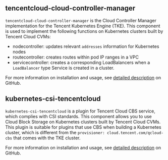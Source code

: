## tencentcloud-cloud-controller-manager
`tencentcloud-cloud-controller-manager` is the Cloud Controller Manager implementation for the Tencent Kubernetes Engine (TKE). This component is used to implement the following functions on Kubernetes clusters built by Tencent Cloud CVMs:
- nodecontroller: updates relevant `addresses` information for Kubernetes nodes
- routecontroller: creates routes within pod IP ranges in a VPC
- servicecontroller: creates a corresponding LoadBalancers when a `LoadBalancer` type Service is created in a cluster.

For more information on installation and usage, see [detailed description](https://github.com/TencentCloud/tencentcloud-cloud-controller-manager) on GitHub.

## kubernetes-csi-tencentcloud
`kubernetes-csi-tencentcloud` is a plugin for Tencent Cloud CBS service, which complies with CSI standards. This component allows you to use Cloud Block Storage on Kubernetes clusters built by Tencent Cloud CVMs. 
This plugin is suitable for plugins that use CBS when building a Kubernetes cluster, which is different from the `provisioner: cloud.tencent.com/qcloud-cbs` that comes with the TKE cluster.

For more information on installation and usage, see [detailed description](https://github.com/TencentCloud/kubernetes-csi-tencentcloud) on GitHub.
